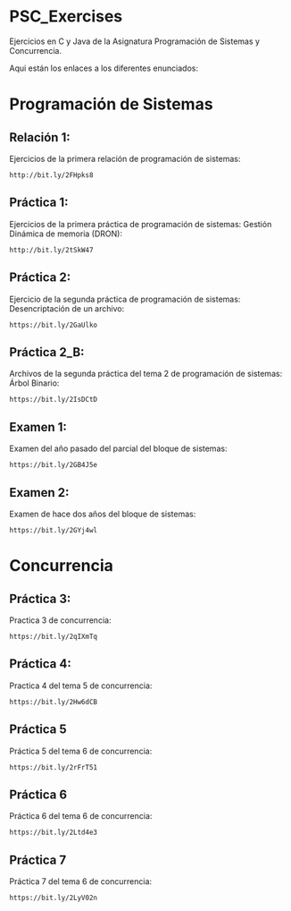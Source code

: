 # PSC_Exercises

Ejercicios en C y Java de la Asignatura Programación de Sistemas y Concurrencia.

Aqui están los enlaces a los diferentes enunciados: 

# Programación de Sistemas
Relación 1:
--
Ejercicios de la primera relación de programación de sistemas:

    http://bit.ly/2FHpks8


Práctica 1:
--
Ejercicios de la primera práctica de programación de sistemas: Gestión Dinámica de memoria (DRON):

    http://bit.ly/2tSkW47

Práctica 2:
--
Ejercicio de la segunda práctica de programación de sistemas: Desencriptación de un archivo:

    https://bit.ly/2GaUlko

Práctica 2_B:
--
Archivos de la segunda práctica del tema 2 de programación de sistemas: Árbol Binario:
    
    https://bit.ly/2IsDCtD

Examen 1:
--
Examen del año pasado del parcial del bloque de sistemas:

    https://bit.ly/2GB4J5e

Examen 2:
--
Examen de hace dos años del bloque de sistemas:

    https://bit.ly/2GYj4wl

# Concurrencia
Práctica 3:
--
Practica 3 de concurrencia:
    
    https://bit.ly/2qIXmTq

Práctica 4:
--
Practica 4 del tema 5 de concurrencia:

    https://bit.ly/2Hw6dCB
    
Práctica 5
--
Práctica 5 del tema 6 de concurrencia:
    
    https://bit.ly/2rFrT51

Práctica 6
--
Práctica 6 del tema 6 de concurrencia:

    https://bit.ly/2Ltd4e3
    
Práctica 7
--
Práctica 7 del tema 6 de concurrencia:

	https://bit.ly/2LyV02n

